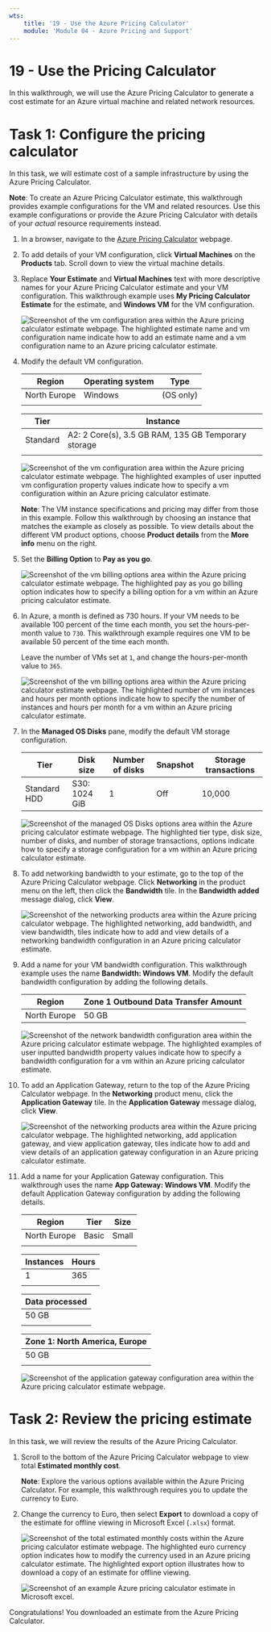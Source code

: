 ```yaml
---
wts:
    title: '19 - Use the Azure Pricing Calculator'
    module: 'Module 04 - Azure Pricing and Support'
---
```

# 19 - Use the Pricing Calculator

In this walkthrough, we will use the Azure Pricing Calculator to generate a cost estimate for an Azure virtual machine and related network resources.

# Task 1: Configure the pricing calculator

In this task, we will estimate cost of a sample infrastructure by using the Azure Pricing Calculator. 

**Note**: To create an Azure Pricing Calculator estimate, this walkthrough provides example configurations for the VM and related resources. Use this example configurations or provide the Azure Pricing Calculator with details of your *actual* resource requirements instead.

1. In a browser, navigate to the [Azure Pricing Calculator](https://azure.microsoft.com/en-us/pricing/calculator/) webpage.

2. To add details of your VM configuration, click **Virtual Machines** on the **Products** tab. Scroll down to view the virtual machine details. 

3. Replace **Your Estimate** and **Virtual Machines** text with more descriptive names for your Azure Pricing Calculator estimate and your VM configuration. This walkthrough example uses **My Pricing Calculator Estimate** for the estimate, and **Windows VM** for the VM configuration.

   ![Screenshot of the vm configuration area within the Azure pricing calculator estimate webpage. The highlighted estimate name and vm configuration name indicate how to add an estimate name and a vm configuration name to an Azure pricing calculator estimate.](../images/1901.png)

4. Modify the default VM configuration.

    | Region | Operating system | Type |
    |------|----------------|----|
    | North Europe | Windows | (OS only) |
    | | |

    | Tier | Instance |
    |----|--------|
    | Standard | A2: 2 Core(s), 3.5 GB RAM, 135 GB Temporary storage |
    | | |

   ![Screenshot of the vm configuration area within the Azure pricing calculator estimate webpage. The highlighted examples of user inputted vm configuration property values indicate how to specify a vm configuration within an Azure pricing calculator estimate.](../images/1902.png)

    **Note**: The VM instance specifications and pricing may differ from those in this example. Follow this walkthrough by choosing an instance that matches the example as closely as possible. To view details about the different VM product options, choose **Product details** from the **More info** menu on the right.

5. Set the **Billing Option** to **Pay as you go**.

   ![Screenshot of the vm billing options area within the Azure pricing calculator estimate webpage. The highlighted pay as you go billing option indicates how to specify a billing option for a vm within an Azure pricing calculator estimate.](../images/1903.png)

6. In Azure, a month is defined as 730 hours. If your VM needs to be available 100 percent of the time each month, you set the hours-per-month value to `730`. This walkthrough example requires one VM to be available 50 percent of the time each month.

    Leave the number of VMs set at `1`, and change the hours-per-month value to `365`.

   ![Screenshot of the vm billing options area within the Azure pricing calculator estimate webpage. The highlighted number of vm instances and hours per month options indicate how to specify the number of instances and hours per month for a vm within an Azure pricing calculator estimate.](../images/1904.png)

7. In the **Managed OS Disks** pane, modify the default VM storage configuration.

    | Tier | Disk size | Number of disks | Snapshot | Storage transactions |
    | ---- | --------- | --------------- | -------- | -------------------- |
    | Standard HDD | S30: 1024 GiB | 1 | Off | 10,000 |

   ![Screenshot of the managed OS Disks options area within the Azure pricing calculator estimate webpage. The highlighted tier type, disk size, number of disks, and number of storage transactions, options indicate how to specify a storage configuration for a vm within an Azure pricing calculator estimate.](../images/1905.png)

8. To add networking bandwidth to your estimate, go to the top of the Azure Pricing Calculator webpage. Click **Networking** in the product menu on the left, then click the **Bandwidth** tile. In the **Bandwidth added** message dialog, click **View**.

   ![Screenshot of the networking products area within the Azure pricing calculator webpage. The highlighted networking, add bandwidth, and view bandwidth, tiles indicate how to add and view details of a networking bandwidth configuration in an Azure pricing calculator estimate.](../images/1906.png)

9. Add a name for your VM bandwidth configuration. This walkthrough example uses the name **Bandwidth: Windows VM**. Modify the default bandwidth configuration by adding the following details.

    | Region | Zone 1 Outbound Data Transfer Amount |
    | ------ | -------------------------------------- |
    | North Europe | 50 GB |

   ![Screenshot of the network bandwidth configuration area within the Azure pricing calculator estimate webpage. The highlighted examples of user inputted bandwidth property values indicate how to specify a bandwidth configuration for a vm within an Azure pricing calculator estimate.](../images/1907.png)

10. To add an Application Gateway, return to the top of the Azure Pricing Calculator webpage. In the **Networking** product menu, click the **Application Gateway** tile. In the **Application Gateway** message dialog, click **View**.

    ![Screenshot of the networking products area within the Azure pricing calculator webpage. The highlighted networking, add application gateway, and view application gateway, tiles indicate how to add and view details of an application gateway configuration in an Azure pricing calculator estimate.](../images/1908.png)

11. Add a name for your Application Gateway configuration. This walkthrough uses the name **App Gateway: Windows VM**. Modify the default Application Gateway configuration by adding the following details.

    | Region | Tier | Size |
    | ------ | ---- | ---- |
    | North Europe | Basic | Small |
    | | |

    | Instances | Hours |
    | ------- | ------- |
    | 1 | 365 |
    | | |

    | Data processed |
    | -------------- |
    | 50 GB |
    | | |

    | Zone 1: North America, Europe |
    | ----------------------------- |
    | 50 GB |
    | | |

    ![Screenshot of the application gateway configuration area within the Azure pricing calculator estimate webpage.](../images/1909.png)


# Task 2: Review the pricing estimate

In this task, we will review the results of the Azure Pricing Calculator. 

1. Scroll to the bottom of the Azure Pricing Calculator webpage to view total **Estimated monthly cost**.

    **Note**: Explore the various options available within the Azure Pricing Calculator. For example, this walkthrough requires you to update the currency to Euro.

2. Change the currency to Euro, then select **Export** to download a copy of the estimate for offline viewing in Microsoft Excel (`.xlsx`) format.

    ![Screenshot of the total estimated monthly costs within the Azure pricing calculator estimate webpage. The highlighted euro currency option indicates how to modify the currency used in an Azure pricing calculator estimate. The highlighted export option illustrates how to download a copy of an estimate for offline viewing.](../images/1910.png)

    ![Screenshot of an example Azure pricing calculator estimate in Microsoft excel.](../images/1911.png)

Congratulations! You downloaded an estimate from the Azure Pricing Calculator.